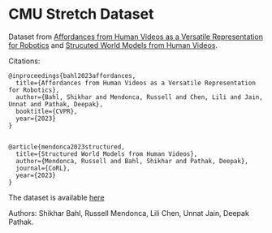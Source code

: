 # CMU Stretch Dataset

Dataset from [Affordances from Human Videos as a Versatile Representation for Robotics](https://robo-affordances.github.io/) and [Strucuted World Models from Human Videos](https://human-world-model.github.io/). 

Citations: 

```
@inproceedings{bahl2023affordances,
  title={Affordances from Human Videos as a Versatile Representation for Robotics},
  author={Bahl, Shikhar and Mendonca, Russell and Chen, Lili and Jain, Unnat and Pathak, Deepak},
  booktitle={CVPR},
  year={2023}
}


@article{mendonca2023structured,
  title={Structured World Models from Human Videos},
  author={Mendonca, Russell and Bahl, Shikhar and Pathak, Deepak},
  journal={CoRL},
  year={2023}
}
```

The dataset is available [here](https://drive.google.com/file/d/1uHpcg70ijg0knY42oa0MZGQ7j8vqe6nM/view?usp=sharing)


Authors: Shikhar Bahl, Russell Mendonca, Lili Chen, Unnat Jain, Deepak Pathak. 
